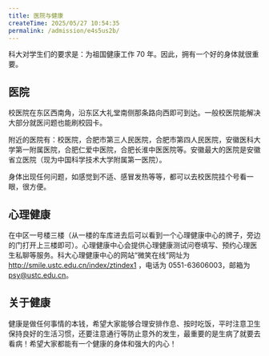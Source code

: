 ```yaml
---
title: 医院与健康
createTime: 2025/05/27 10:54:35
permalink: /admission/e4s5us2b/
---
```


科大对学生们的要求是：为祖国健康工作 70 年。因此，拥有一个好的身体就很重要。

## 医院

校医院在东区西南角，沿东区大礼堂南侧那条路向西即可到达。一般校医院能解决大部分就医问题也能刷校园卡。&#x20;

附近的医院有：校医院，合肥市第三人民医院，合肥市第四人民医院，安徽医科大学第一附属医院，合肥仁爱中医院，合肥长淮中医医院等。安徽最大的医院是安徽省立医院（现为中国科学技术大学附属第一医院）。&#x20;

身体出现任何问题，如感觉到不适、感冒发热等等，都可以去校医院挂个号看一眼，很方便。

## 心理健康

在中区一号楼三楼（从一楼的车库进去后可以看到一个心理健康中心的牌子，旁边的门打开上三楼即可）。心理健康中心会提供心理健康测试问卷填写、预约心理医生私聊等服务。科大心理健康中心的网站“微笑在线”网址为 <http://smile.ustc.edu.cn/index/ztindex1> ，电话为 0551-63606003，邮箱为<psy@ustc.edu.cn>。

## 关于健康

健康是做任何事情的本钱，希望大家能够合理安排作息、按时吃饭，平时注意卫生保持良好的生活习惯，还要注意通行等防止意外的发生，最重要的是生病了就要去看病！希望大家都能有一个健康的身体和强大的内心！
